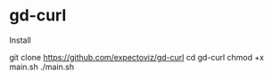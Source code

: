 # gd-curl

Install

git clone https://github.com/expectoviz/gd-curl
cd gd-curl
chmod +x main.sh
./main.sh
